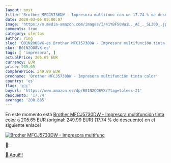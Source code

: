 ```yaml
---
layout: post
title: 'Brother MFCJ5730DW - Impresora multifunc con un 17.74 % de descuento'
date: 2020-03-06 09:00:07
image: 'https://m.media-amazon.com/images/I/41YBFS0WuiL._AC_._SL200_.jpg'
comments: true
category: ofertas
author: ring
slug: 'B01N2OO8VX-es Brother MFCJ5730DW - Impresora multifunción tinta color'
sku: 'B01N2OO8VX-es'
tags: [ 'impresora', ]
actualPrice: 205.65 EUR
currency: EUR
price: 205.65
comparePrice: 249.99 EUR
prodname: 'Brother MFCJ5730DW - Impresora multifunción tinta color'
country: 'es'
flag: '🇪🇸'
buyurl: 'https://www.amazon.es/dp/B01N2OO8VX/?tag=tolees-21'
descuento: '17.74'
average: '200.685'
---
```


En este momento está [Brother MFCJ5730DW - Impresora multifunción tinta color](https://www.amazon.es/dp/B01N2OO8VX/?tag=tolees-21) a 205.65 EUR (original: 249.99 EUR) (17.74 %  de descuento) en el siguiente enlace!

[![Brother MFCJ5730DW - Impresora multifunc](https://m.media-amazon.com/images/I/41YBFS0WuiL._AC_._SL200_.jpg)](https://www.amazon.es/dp/B01N2OO8VX/?tag=tolees-21)

🔎:


[🛒 Aquí!!!](https://www.amazon.es/dp/B01N2OO8VX/?tag=tolees-21)
